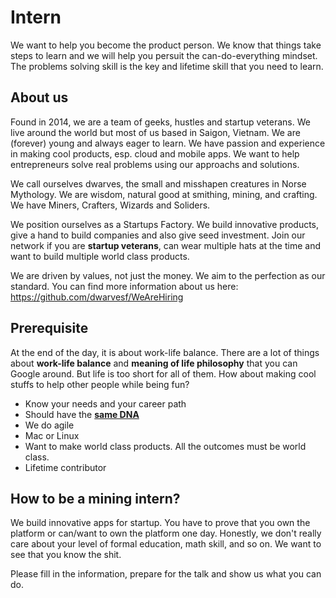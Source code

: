 # Intern

We want to help you become the product person. We know that things take steps to learn and we will help you persuit the can-do-everything mindset. The problems solving skill is the key and lifetime skill that you need to learn.

## About us

Found in 2014, we are a team of geeks, hustles and startup veterans. We live around the world but most of us based in Saigon, Vietnam. We are (forever) young and always eager to learn. We have passion and experience in making cool products, esp. cloud and mobile apps. We want to help entrepreneurs solve real problems using our approachs and solutions.

We call ourselves dwarves, the small and misshapen creatures in Norse Mythology. We are wisdom, natural good at smithing, mining, and crafting. We have Miners, Crafters, Wizards and Soliders.

We position ourselves as a Startups Factory. We build innovative products, give a hand to build companies and also give seed investment. Join our network if you are **startup veterans**, can wear multiple hats at the time and want to build multiple world class products.

We are driven by values, not just the money. We aim to the perfection as our standard. You can find more information about us here: https://github.com/dwarvesf/WeAreHiring

## Prerequisite

At the end of the day, it is about work-life balance. There are a lot of things about **work-life balance** and **meaning of life philosophy** that you can Google around. But life is too short for all of them. How about making cool stuffs to help other people while being fun?

- Know your needs and your career path
- Should have the [**same DNA**](https://github.com/dwarvesf/WeAreHiring/blob/master/README.md#our-core-values)
- We do agile
- Mac or Linux
- Want to make world class products. All the outcomes must be world class.
- Lifetime contributor

## How to be a mining intern?

We build innovative apps for startup. You have to prove that you own the platform or can/want to own the platform one day. Honestly, we don't really care about your level of formal education, math skill, and so on. We want to see that you know the shit. 

Please fill in the information, prepare for the talk and show us what you can do.